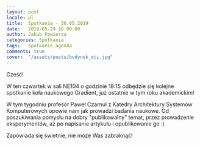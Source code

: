 ```yaml
---
layout: post
locale: pl
title:  Spotkanie - 30.05.2019
date:   2019-05-29 16:00:00
author: Jakub Powierza
categories: Spotkania
tags:	spotkanie agenda
comments: true
cover:  "/assets/posts/budynek_eti.jpg"
---
```


Cześć!  

W ten czwartek w sali NE104 o godzinie 18:15 odbędzie się kolejne spotkanie koła naukowego Gradient,
 już ostatnie w tym roku akademickim!

W tym tygodniu profesor Paweł Czarnul z Katedry Architektury Systemów Komputerowych opowie nam jak
 prowadzi badania naukowe. Od poszukiwania pomysłu na dobry "publikowalny" temat, przez prowadzenie
 eksperymentów, aż po napisanie artykułu i opublikowanie go :)

Zapowiada się świetnie, nie może Was zabraknąć!

